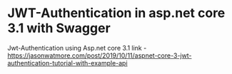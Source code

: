 # JWT-Authentication in asp.net core 3.1 with Swagger
Jwt-Authentication using Asp.net core 3.1
link - https://jasonwatmore.com/post/2019/10/11/aspnet-core-3-jwt-authentication-tutorial-with-example-api
